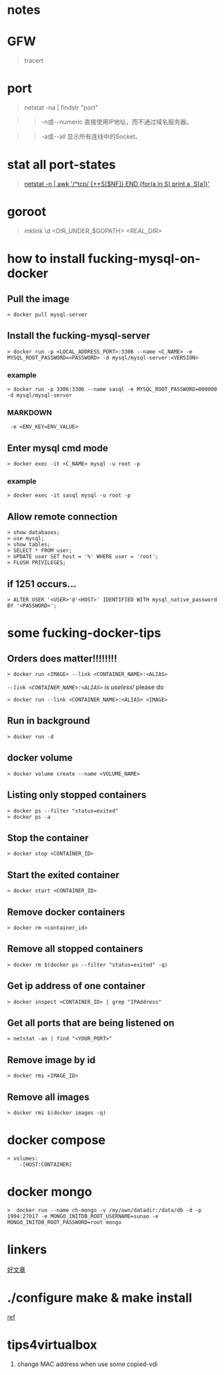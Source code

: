 # notes
# GFW
> tracert
# port

> netstat -na | findstr "port"

>> -n或--numeric 直接使用IP地址，而不通过域名服务器。

>> -a或--all 显示所有连线中的Socket。
# stat all port-states
> [netstat -n | awk '/^tcp/ {++S[$NF]} END {for(a in S) print a, S[a]}'](http://blog.51cto.com/stephenzhao/658587)


# goroot
> mklink \d <DIR_UNDER_$GOPATH>  <REAL_DIR>

# how to install fucking-mysql-on-docker
## Pull the image
    > docker pull mysql-server
    
## Install the fucking-mysql-server
    > docker run -p <LOCAL_ADDRESS_PORT>:3306 --name <C_NAME> -e MYSQL_ROOT_PASSWORD=<PASSWORD> -d mysql/mysql-server:<VERSION>
    
### example
    > docker run -p 3306:3306 --name sasql -e MYSQL_ROOT_PASSWORD=000000  -d mysql/mysql-server

### MARKDOWN
     -e <ENV_KEY=ENV_VALUE>
     
## Enter mysql cmd mode
    > docker exec -it <C_NAME> mysql -u root -p
    
### example
    > docker exec -it sasql mysql -u root -p

## Allow remote connection
    > show databases;
    > use mysql;
    > show tables;
    > SELECT * FROM user;
    > UPDATE user SET host = '%' WHERE user = 'root';
    > FLUSH PRIVILEGES;

## if 1251 occurs...
    > ALTER USER '<USER>'@'<HOST>' IDENTIFIED WITH mysql_native_password BY '<PASSWORD>';




# some fucking-docker-tips
## Orders does matter!!!!!!!!
    > docker run <IMAGE> --link <CONTAINER_NAME>:<ALIAS>
    
*`--link <CONTAINER_NAME>:<ALIAS>` is useless!* please do
    
    > docker run --link <CONTAINER_NAME>:<ALIAS> <IMAGE> 
    
## Run in background
    > docker run -d
        
## docker volume
    > docker volume create --name <VOLUME_NAME>
    
## Listing only stopped containers
    > docker ps --filter "status=exited"
    > docker ps -a

## Stop the container
    > docker stop <CONTAINER_ID>

## Start the exited container
    > docker start <CONTAINER_ID>

## Remove docker containers
    > docker rm <container_id>
    
## Remove all stopped containers
    > docker rm $(docker ps --filter "status=exited" -q)
    
## Get ip address of one container
    > docker inspect <CONTAINER_ID> | grep "IPAddress"
    
## Get all ports that are being listened on
    > netstat -an | find "<YOUR_PORT>"
    
## Remove image by id
    > docker rmi <IMAGE_ID>
    
## Remove all images
    > docker rmi $(docker images -q)
    
# docker compose
    > volumes: 
        -[HOST:CONTAINER] 
        
# docker mongo
    >  docker run --name ch-mongo -v /my/own/datadir:/data/db -d -p 1994:27017 -e MONGO_INITDB_ROOT_USERNAME=sunao -e MONGO_INITDB_ROOT_PASSWORD=root mongo 
    
# linkers
[好文章](http://blog.jobbole.com/96225/)

# ./configure make & make install
[ref](https://robots.thoughtbot.com/the-magic-behind-configure-make-make-install)

# tips4virtualbox
1. change MAC address when use some copied-vdi



